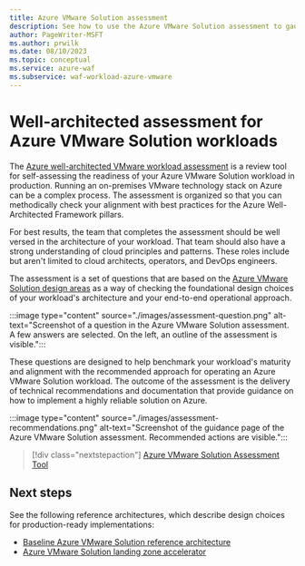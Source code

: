 ```yaml
---
title: Azure VMware Solution assessment
description: See how to use the Azure VMware Solution assessment to gauge how well your workload aligns with best practices for the Azure Well-Architected Framework pillars.
author: PageWriter-MSFT
ms.author: prwilk
ms.date: 08/10/2023
ms.topic: conceptual
ms.service: azure-waf
ms.subservice: waf-workload-azure-vmware
---
```


# Well-architected assessment for Azure VMware Solution workloads

The [Azure well-architected VMware workload assessment](/assessments/2d85e883-bdc4-4854-aaf0-df72c4bcee15) is a review tool for self-assessing the readiness of your Azure VMware Solution workload in production. Running an on-premises VMware technology stack on Azure can be a complex process. The assessment is organized so that you can methodically check your alignment with best practices for the Azure Well-Architected Framework pillars.

For best results, the team that completes the assessment should be well versed in the architecture of your workload. That team should also have a strong understanding of cloud principles and patterns. These roles include but aren't limited to cloud architects, operators, and DevOps engineers.

The assessment is a set of questions that are based on the [Azure VMware Solution design areas](../azure-vmware/design-principles.md) as a way of checking the foundational design choices of your workload's architecture and your end-to-end operational approach.

:::image type="content" source="./images/assessment-question.png" alt-text="Screenshot of a question in the Azure VMware Solution assessment. A few answers are selected. On the left, an outline of the assessment is visible.":::

These questions are designed to help benchmark your workload's maturity and alignment with the recommended approach for operating an Azure VMware Solution workload. The outcome of the assessment is the delivery of technical recommendations and documentation that provide guidance on how to implement a highly reliable solution on Azure.

:::image type="content" source="./images/assessment-recommendations.png" alt-text="Screenshot of the guidance page of the Azure VMware Solution assessment. Recommended actions are visible.":::

> [!div class="nextstepaction"]
> [Azure VMware Solution Assessment Tool](/assessments/2d85e883-bdc4-4854-aaf0-df72c4bcee15)

## Next steps

See the following reference architectures, which describe design choices for production-ready implementations:

- [Baseline Azure VMware Solution reference architecture](/azure/cloud-adoption-framework/scenarios/azure-vmware/example-architectures)
- [Azure VMware Solution landing zone accelerator](/azure/cloud-adoption-framework/scenarios/azure-vmware/enterprise-scale-landing-zone)
